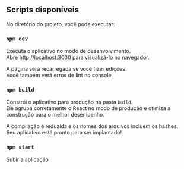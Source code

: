 ## Scripts disponíveis

No diretório do projeto, você pode executar:

### `npm dev`

Executa o aplicativo no modo de desenvolvimento.\
Abre [http://localhost:3000](http://localhost:3000) para visualizá-lo no navegador.

A página será recarregada se você fizer edições.\
Você também verá erros de lint no console.

### `npm build`

Constrói o aplicativo para produção na pasta `build`.\
Ele agrupa corretamente o React no modo de produção e otimiza a construção para o melhor desempenho.

A compilação é reduzida e os nomes dos arquivos incluem os hashes.\
Seu aplicativo está pronto para ser implantado!

### `npm start`

Subir a aplicação